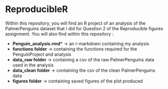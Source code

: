 # ReproducibleR

Within this repository, you will find an R project of an analysis of the PalmerPenguins dataset that I did for Question 2 of the Reproducible figures assignment. You will also find within this repository : 

- **Penguin_analysis.rmd*** -> an r-markdown containing my analysis 
- **functions folder** -> containing the functions required for the PenguinProject and analysis
- **data_raw folder** -> containing a csv of the raw PalmerPenguins data used in the analysis 
- **data_clean folder** -> containing the csv of the clean PalmerPenguins data
- **figures folder** -> containing saved figures of the plot produced 
